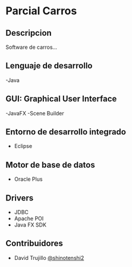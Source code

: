 # Parcial Carros

## Descripcion
Software de carros...

## Lenguaje de desarrollo
-Java

## GUI: Graphical User Interface
-JavaFX
-Scene Builder

## Entorno de desarrollo integrado
- Eclipse

## Motor de base de datos
- Oracle Plus

## Drivers
- JDBC
- Apache POI
- Java FX SDK

## Contribuidores
- David Trujillo [@shinotenshi2](https://github.com/ShiNoTenshi2)
